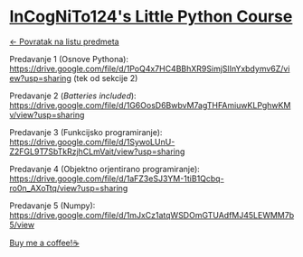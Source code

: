 # [InCogNiTo124's Little Python Course](https://www.github.com/studosi-fer/ILPC)

[<- Povratak na listu predmeta](https://www.github.com/studosi/FER)

Predavanje 1 (Osnove Pythona): https://drive.google.com/file/d/1PoQ4x7HC4BBhXR9SimjSlInYxbdymv6Z/view?usp=sharing (tek od sekcije 2)

Predavanje 2 (_Batteries included_): https://drive.google.com/file/d/1G6OosD6BwbvM7agTHFAmiuwKLPghwKMv/view?usp=sharing

Predavanje 3 (Funkcijsko programiranje): https://drive.google.com/file/d/1SywoLUnU-Z2FGL9T7SbTkRzjhCLmVait/view?usp=sharing

Predavanje 4 (Objektno orjentirano programiranje): https://drive.google.com/file/d/1aFZ3eSJ3YM-1tiB1Qcbq-ro0n_AXoTtq/view?usp=sharing

Predavanje 5 (Numpy): https://drive.google.com/file/d/1mJxCz1atqWSDOmGTUAdfMJ45LEWMM7b5/view


[Buy me a coffee!☕](https://www.buymeacoffee.com/ilpc)
